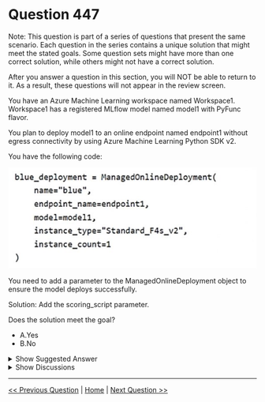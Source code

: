 # Question 447

Note: This question is part of a series of questions that present the same scenario. Each question in the series contains a unique solution that might meet the stated goals. Some question sets might have more than one correct solution, while others might not have a correct solution.

After you answer a question in this section, you will NOT be able to return to it. As a result, these questions will not appear in the review screen.

You have an Azure Machine Learning workspace named Workspace1. Workspace1 has a registered MLflow model named model1 with PyFunc flavor.

You plan to deploy model1 to an online endpoint named endpoint1 without egress connectivity by using Azure Machine Learning Python SDK v2.

You have the following code:

![Question Image](images/q447_q_image571.png)

You need to add a parameter to the ManagedOnlineDeployment object to ensure the model deploys successfully.

Solution: Add the scoring_script parameter.

Does the solution meet the goal?

* A.Yes
* B.No

<details>
  <summary>Show Suggested Answer</summary>

  <strong>A</strong><br>

</details>

<details>
  <summary>Show Discussions</summary>

<blockquote><p><strong>nposteraro</strong> <code>(Thu 21 Nov 2024 11:23)</code> - <em>Upvotes: 1</em></p><p>When you deploy your MLflow model to an online endpoint, you don&#x27;t need to specify a scoring script or an environment—this functionality is known as no-code deployment.
https://learn.microsoft.com/en-us/azure/machine-learning/how-to-deploy-mlflow-models-online-endpoints?view=azureml-api-2&amp;tabs=cli</p></blockquote>
<blockquote><p><strong>D0ktor</strong> <code>(Mon 18 Nov 2024 19:17)</code> - <em>Upvotes: 2</em></p><p>Scoring script has nothing to do with egress connectivity</p></blockquote>
<blockquote><p><strong>f2a9aa5</strong> <code>(Fri 28 Jun 2024 10:03)</code> - <em>Upvotes: 2</em></p><p>B.

To deploy an MLflow model to an online endpoint in Azure Machine Learning without egress connectivity, you can use model packaging. Here’s how:

First, ensure that your workspace has no public network access.
Package your MLflow model using the --with-package flag:

az ml online-deployment create --with-package --endpoint-name $ENDPOINT_NAME -f blue-deployment.yml --all-traffic

Replace $ENDPOINT_NAME with your desired endpoint name.

This approach allows you to avoid the need for an internet connection while deploying MLflow models.

https://learn.microsoft.com/en-us/azure/machine-learning/how-to-deploy-mlflow-models-online-endpoints?view=azureml-api-2&amp;tabs=cli</p></blockquote>
<blockquote><p><strong>cryodax</strong> <code>(Sat 15 Jun 2024 19:34)</code> - <em>Upvotes: 2</em></p><p>The ManagedOnlineDeployment class requires the following parameters:

name: str: Name of the deployment resource.
model: str | Model | None: Model entity for the endpoint deployment, defaults to None.
code_configuration: CodeConfiguration | None: Code Configuration, defaults to None.
environment: str | Environment | None: Environment entity for the endpoint deployment, defaults to None.
These are the minimum required parameters to create an instance of the ManagedOnlineDeployment class. All other parameters are optional and have default values. Please note that while model, code_configuration, and environment are optional in the constructor, they are typically necessary for a successful deployment. If not provided in the constructor, they should be set before deployment.</p></blockquote>

</details>

---

[<< Previous Question](question_446.md) | [Home](/index.md) | [Next Question >>](question_448.md)
